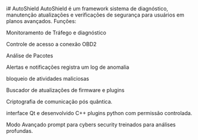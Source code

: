 i# AutoShield
AutoShield  é um framework sistema de diagnóstico, 
manutenção atualizações e verificações de segurança para usuários em planos avançados.
Funções: 

Monitoramento de Tráfego e diagnóstico 

Controle de acesso a conexão OBD2

Análise de Pacotes

Alertas e notificações registra um log de anomalia

bloqueio  de atividades maliciosas

Buscador de atualizações de firmware e plugins

Criptografia de comunicação pós quântica.

interface Qt e desenvolvido C++ plugins python com permissão controlada.

Modo Avançado prompt para cybers security treinados para análises profundas.




